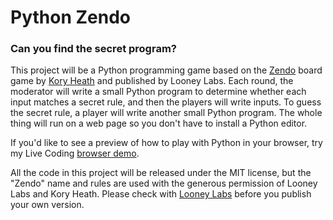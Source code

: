 # Python Zendo
### Can you find the secret program?

This project will be a Python programming game based on the [Zendo] board game by [Kory Heath] and published by Looney Labs. Each round, the moderator will write a small Python program to determine
whether each input matches a secret rule, and then the players will
write inputs. To guess the secret rule, a player will write another small
Python program. The whole thing will run on a web page so you don't have to install a Python editor.

If you'd like to see a preview of how to play with Python in your browser, try my Live Coding [browser demo].

All the code in this project will be released under the MIT license, but the "Zendo" name and rules are used with the generous permission of Looney Labs and Kory Heath. Please check with [Looney Labs] before you publish your own version.

[Zendo]: https://www.looneylabs.com/games/zendo
[Kory Heath]: http://www.koryheath.com/zendo/
[browser demo]: https://donkirkby.github.io/live-py-plugin/demo/
[Looney Labs]: https://www.looneylabs.com/contact-us
